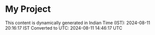 # My Project

This content is dynamically generated in Indian Time (IST): 2024-08-11 20:16:17 IST
Converted to UTC: 2024-08-11 14:46:17 UTC
